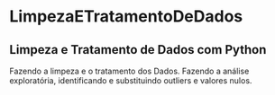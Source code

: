 # LimpezaETratamentoDeDados
## Limpeza e Tratamento de Dados com Python
Fazendo a limpeza e o tratamento dos Dados. Fazendo a análise exploratória, identificando e substituindo outliers e valores nulos.
